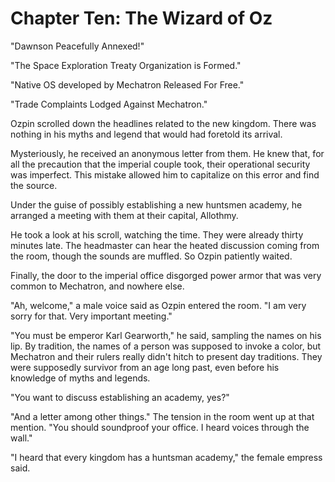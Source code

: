 # Chapter Ten: The Wizard of Oz

"Dawnson Peacefully Annexed!"

"The Space Exploration Treaty Organization is Formed."

"Native OS developed by Mechatron Released For Free."

"Trade Complaints Lodged Against Mechatron."

Ozpin scrolled down the headlines related to the new kingdom. There was nothing in his myths and legend that would had foretold its arrival.

Mysteriously, he received an anonymous letter from them. He knew that, for all the precaution that the imperial couple took, their operational security was imperfect. This mistake allowed him to capitalize on this error and find the source.

Under the guise of possibly establishing a new huntsmen academy, he arranged a meeting with them at their capital, Allothmy.

He took a look at his scroll, watching the time. They were already thirty minutes late. The headmaster can hear the heated discussion coming from the room, though the sounds are muffled. So Ozpin patiently waited.

Finally, the door to the imperial office disgorged power armor that was very common to Mechatron, and nowhere else.

"Ah, welcome," a male voice said as Ozpin entered the room. "I am very sorry for that. Very important meeting."

"You must be emperor Karl Gearworth," he said, sampling the names on his lip. By tradition, the names of a person was supposed to invoke a color, but Mechatron and their rulers really didn't hitch to present day traditions. They were supposedly survivor from an age long past, even before his knowledge of myths and legends.

"You want to discuss establishing an academy, yes?"

"And a letter among other things." The tension in the room went up at that mention. "You should soundproof your office. I heard voices through the wall."

"I heard that every kingdom has a huntsman academy," the female empress said.
